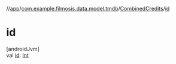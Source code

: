 //[app](../../../index.md)/[com.example.filmosis.data.model.tmdb](../index.md)/[CombinedCredits](index.md)/[id](id.md)

# id

[androidJvm]\
val [id](id.md): [Int](https://kotlinlang.org/api/latest/jvm/stdlib/kotlin/-int/index.html)
